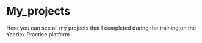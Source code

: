 # My_projects
Here you can see all my projects that I completed during the training on the Yandex.Practice platform

